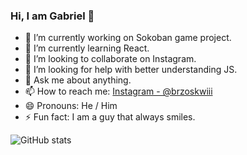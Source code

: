 ### Hi, I am Gabriel 👋
- 🔭 I’m currently working on Sokoban game project.
- 🌱 I’m currently learning React.
- 👯 I’m looking to collaborate on Instagram.
- 🤔 I’m looking for help with better understanding JS.
- 💬 Ask me about anything.
- 📫 How to reach me: <a href="https://www.instagram.com/brzoskwiii/" rel="nofollow">Instagram - @brzoskwiii</a>
- 😄 Pronouns: He / Him
- ⚡ Fun fact: I am a guy that always smiles.
<img src="https://github-readme-stats.vercel.app/api?username=JavaDevelopement&&show_icons=true&title_color=ffffff&icon_color=bb2acf&text_color=daf7dc&bg_color=151515" alt="GitHub stats">
